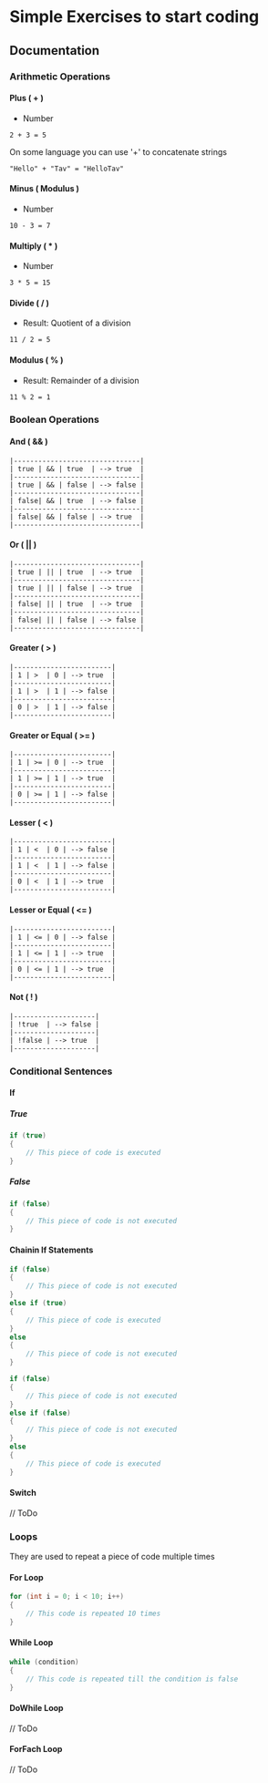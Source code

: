# Simple Exercises to start coding

## Documentation

### Arithmetic Operations

#### Plus ( + )

* Number

```
2 + 3 = 5
```

On some language you can use '+' to concatenate strings

```
"Hello" + "Tav" = "HelloTav"
```

#### Minus ( Modulus )

* Number

```
10 - 3 = 7
```

#### Multiply ( * )

* Number

```
3 * 5 = 15
```

#### Divide ( / )

* Result: Quotient of a division

```
11 / 2 = 5
```

#### Modulus ( % )

* Result: Remainder of a division

```
11 % 2 = 1
```


### Boolean Operations

#### And ( && )

```
|-------------------------------|
| true | && | true  | --> true  |
|-------------------------------|
| true | && | false | --> false |
|-------------------------------|
| false| && | true  | --> false |
|-------------------------------|
| false| && | false | --> true  |
|-------------------------------|
```

#### Or ( || )

```
|-------------------------------|
| true | || | true  | --> true  |
|-------------------------------|
| true | || | false | --> true  |
|-------------------------------|
| false| || | true  | --> true  |
|-------------------------------|
| false| || | false | --> false |
|-------------------------------|
```

#### Greater ( > )

```
|------------------------|
| 1 | >  | 0 | --> true  |
|------------------------|
| 1 | >  | 1 | --> false |
|------------------------|
| 0 | >  | 1 | --> false |
|------------------------|
```

#### Greater or Equal ( >= )

```
|------------------------|
| 1 | >= | 0 | --> true  |
|------------------------|
| 1 | >= | 1 | --> true  |
|------------------------|
| 0 | >= | 1 | --> false |
|------------------------|
```

#### Lesser ( < )

```
|------------------------|
| 1 | <  | 0 | --> false |
|------------------------|
| 1 | <  | 1 | --> false |
|------------------------|
| 0 | <  | 1 | --> true  |
|------------------------|
```

#### Lesser or Equal ( <= )

```
|------------------------|
| 1 | <= | 0 | --> false |
|------------------------|
| 1 | <= | 1 | --> true  |
|------------------------|
| 0 | <= | 1 | --> true  |
|------------------------|
```

#### Not ( ! )

```
|--------------------|
| !true  | --> false |
|--------------------|
| !false | --> true  |
|--------------------|
```

### Conditional Sentences

#### If

##### True

```cs
if (true)
{
    // This piece of code is executed
}
```

##### False

```cs
if (false)
{
    // This piece of code is not executed
}
```

#### Chainin If Statements

```cs
if (false)
{
    // This piece of code is not executed
}
else if (true)
{
    // This piece of code is executed
}
else
{
    // This piece of code is not executed
}
```

```cs
if (false)
{
    // This piece of code is not executed
}
else if (false)
{
    // This piece of code is not executed
}
else
{
    // This piece of code is executed
}
```

#### Switch

// ToDo 

### Loops

They are used to repeat a piece of code multiple times 

#### For Loop

```cs 
for (int i = 0; i < 10; i++)
{
    // This code is repeated 10 times
}
```

#### While Loop

```cs 
while (condition)
{
    // This code is repeated till the condition is false
}
```

#### DoWhile Loop

// ToDo 

#### ForFach Loop

// ToDo 